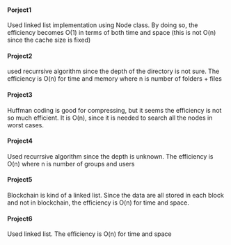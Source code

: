 #### Porject1

Used linked list implementation using Node class. By doing so, the efficiency becomes O(1) in terms of both time and space (this is not O(n) since the cache size is fixed) 


#### Project2

used recurrsive algorithm since the depth of the directory is not sure. The efficiency is O(n) for time and memory where n is number of folders + files 

#### Project3

Huffman coding is good for compressing, but it seems the efficiency is not so much efficient. It is O(n), since it is needed to search all the nodes in worst cases. 

#### Project4

Used recurrsive algorithm since the depth is unknown. The efficiency is O(n) where n is number of groups and users

#### Project5

Blockchain is kind of a linked list. 
Since the data are all stored in each block and not in blockchain, the efficiency is O(n) for time and space. 

#### Project6

Used linked list. The efficiency is O(n) for time and space


